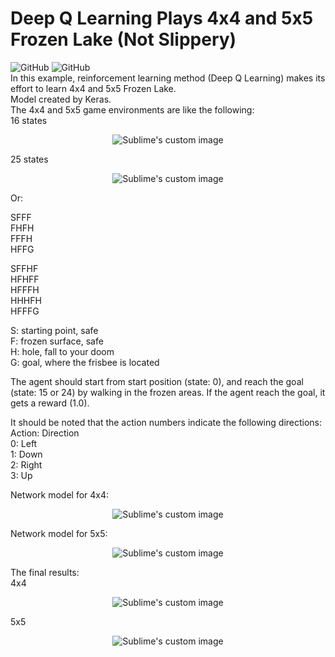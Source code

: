 # Deep Q Learning Plays 4x4 and 5x5 Frozen Lake (Not Slippery)  
![GitHub](https://img.shields.io/badge/Python-3776AB?style=flat-square&logo=python&logoColor=white)  ![GitHub](https://img.shields.io/badge/Keras-D00000?style=flat-square&logo=Keras&logoColor=white)  
In this example, reinforcement learning method (Deep Q Learning) makes its effort to learn 4x4 and 5x5 Frozen Lake.  
Model created by Keras.  
The 4x4 and 5x5 game environments are like the following:  
16 states  
<p align="center">
  <img src="https://github.com/hamedmokazemi/QLearning_FrozenLake_1/blob/main/images/FrozenLake.png" alt="Sublime's custom image"/>
</p>  

25 states  
<p align="center">
  <img src="https://github.com/hamedmokazemi/QLearning_FrozenLake_1/blob/main/images/FrozenLake2.png" alt="Sublime's custom image"/>
</p>  
  
Or:
  
SFFF  
FHFH  
FFFH  
HFFG  
  
SFFHF  
HFHFF  
HFFFH  
HHHFH  
HFFFG  
  
S: starting point, safe  
F: frozen surface, safe  
H: hole, fall to your doom  
G: goal, where the frisbee is located  
  
  
The agent should start from start position (state: 0), and reach the goal (state: 15 or 24) by walking in the frozen areas. If the agent reach the goal, it gets a reward (1.0).  
  
It should be noted that the action numbers indicate the following directions:  
Action: Direction  
0:  Left  
1:  Down  
2:  Right  
3:  Up  
  
  
Network model for 4x4:
  
<p align="center">
  <img src="https://github.com/hamedmokazemi/DeepQLearning_FrozenLake_1/blob/main/images/dqn.png" alt="Sublime's custom image"/>
</p>  
  
  Network model for 5x5:
  
<p align="center">
  <img src="https://github.com/hamedmokazemi/DeepQLearning_FrozenLake_1/blob/main/images/dqn2.png" alt="Sublime's custom image"/>
</p>  
  
The final results:  
4x4  
<p align="center">
  <img src="https://github.com/hamedmokazemi/DeepQLearning_FrozenLake_1/blob/main/images/dqn-result1.png" alt="Sublime's custom image"/>
</p>  
  
5x5   
<p align="center">
  <img src="https://github.com/hamedmokazemi/DeepQLearning_FrozenLake_1/blob/main/images/dqn-result2.PNG" alt="Sublime's custom image"/>
</p>
